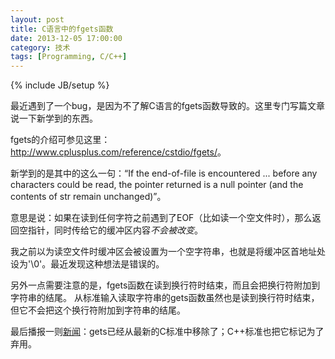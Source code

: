 ```yaml
---
layout: post
title: C语言中的fgets函数
date: 2013-12-05 17:00:00
category: 技术
tags: [Programming, C/C++]
---
```

{% include JB/setup %}

最近遇到了一个bug，是因为不了解C语言的fgets函数导致的。这里专门写篇文章说一下新学到的东西。

<!--more-->
fgets的介绍可参见这里：<http://www.cplusplus.com/reference/cstdio/fgets/>。

新学到的是其中的这么一句：“If the end-of-file is encountered ... before any characters could be read, 
the pointer returned is a null pointer (and the contents of str remain unchanged)”。

意思是说：如果在读到任何字符之前遇到了EOF（比如读一个空文件时），那么返回空指针，同时传给它的缓冲区内容*不会被改变*。

我之前以为读空文件时缓冲区会被设置为一个空字符串，也就是将缓冲区首地址处设为'\0'。最近发现这种想法是错误的。

另外一点需要注意的是，fgets函数在读到换行符时结束，而且会把换行符附加到字符串的结尾。
从标准输入读取字符串的gets函数虽然也是读到换行符时结束，但它不会把这个换行符附加到字符串的结尾。

最后播报一则[新闻](http://www.cplusplus.com/reference/cstdio/gets/)：gets已经从最新的C标准中移除了；C++标准也把它标记为了弃用。